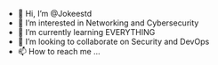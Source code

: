 - 👋 Hi, I’m @Jokeestd
- 👀 I’m interested in Networking and Cybersecurity
- 🌱 I’m currently learning EVERYTHING
- 💞️ I’m looking to collaborate on Security and DevOps
- 📫 How to reach me ...

<!---
Jokeestd/Jokeestd is a ✨ special ✨ repository because its `README.md` (this file) appears on your GitHub profile.
You can click the Preview link to take a look at your changes.
--->
